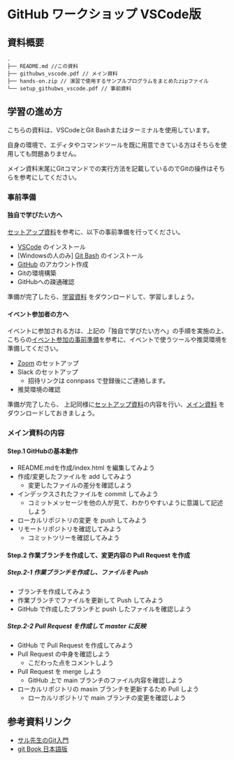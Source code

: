 # GitHub ワークショップ VSCode版

## 資料概要

```
.
├── README.md //この資料
├── githubws_vscode.pdf // メイン資料
├── hands-on.zip // 演習で使用するサンプルプログラムをまとめたzipファイル
└── setup_githubws_vscode.pdf // 事前資料

```

## 学習の進め方

こちらの資料は、VSCodeとGit Bashまたはターミナルを使用しています。

自身の環境で、エディタやコマンドツールを既に用意できている方はそちらを使用しても問題ありません。

メイン資料末尾にGitコマンドでの実行方法を記載しているのでGitの操作はそちらを参考にしてください。

### 事前準備

#### 独自で学びたい方へ

[セットアップ資料](./setup_githubws_vscode.pdf)を参考に、以下の事前準備を行ってください。

- [VSCode](https://code.visualstudio.com/download) のインストール
- [Windowsの人のみ] [Git Bash](https://gitforwindows.org/) のインストール
- [GitHub](https://github.co.jp/) のアカウント作成
- Gitの環境構築
- GitHubへの疎通確認

準備が完了したら、[学習資料](./githubws_vscode.pdf) をダウンロードして、学習しましょう。

#### イベント参加者の方へ

イベントに参加される方は、上記の「独自で学びたい方へ」の手順を実施の上、こちらの[イベント参加の事前準備](https://github.com/hackujp/setup_for_event/blob/main/setup_tools_for_event.pdf)を参考に、イベントで使うツールや推奨環境を準備してください。

- [Zoom](https://zoom.us/) のセットアップ
- Slack のセットアップ
  - 招待リンクは connpass で登録後にご連絡します。
- 推奨環境の確認

準備が完了したら、
上記同様に[セットアップ資料](./setup_githubws_vscode.pdf)の内容を行い、[メイン資料](./githubws_vscode.pdf) をダウンロードしておきましょう。

### メイン資料の内容

#### Step.1 GitHubの基本動作

- README.mdを作成/index.html を編集してみよう
- 作成/変更したファイルを add してみよう
	- 変更したファイルの差分を確認しよう
- インデックスされたファイルを commit してみよう
	- コミットメッセージを他の人が見て、わかりやすいように意識して記述しよう
- ローカルリポジトリの変更 を push してみよう
- リモートリポジトリを確認してみよう
	- コミットツリーを確認してみよう

#### Step.2 作業ブランチを作成して、変更内容の Pull Request を作成

##### Step.2-1 作業ブランチを作成し、ファイルを Push
- ブランチを作成してみよう
- 作業ブランチでファイルを更新して Push してみよう
- GitHub で作成したブランチと push したファイルを確認しよう
 
##### Step.2-2 Pull Request を作成して master に反映
- GitHub で Pull Request を作成してみよう
- Pull Request の中身を確認しよう
	- こだわった点をコメントしよう
- Pull Request を merge しよう
	- GitHub 上で main ブランチのファイル内容を確認しよう
- ローカルリポジトリの masin ブランチを更新するため Pull しよう
	- ローカルリポジトリで main ブランチの変更を確認しよう

## 参考資料リンク
- [サル先生のGit入門](https://backlog.com/ja/git-tutorial/)
- [git Book 日本語版](https://git-scm.com/book/ja/v2)
